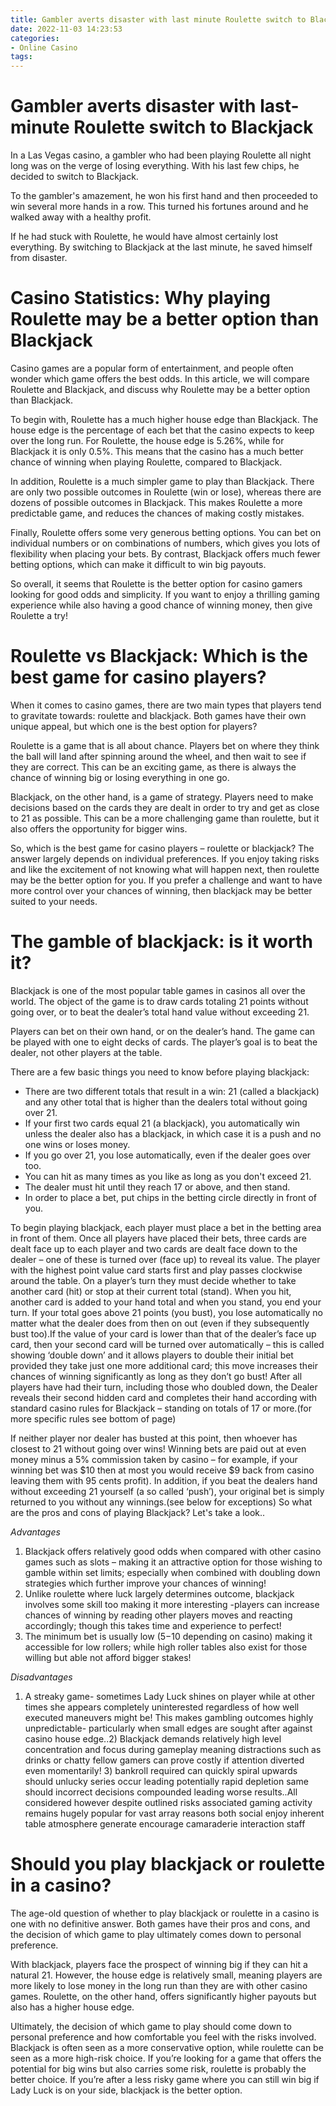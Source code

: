 ```yaml
---
title: Gambler averts disaster with last minute Roulette switch to Blackjack 
date: 2022-11-03 14:23:53
categories:
- Online Casino
tags:
---
```



#  Gambler averts disaster with last-minute Roulette switch to Blackjack 

In a Las Vegas casino, a gambler who had been playing Roulette all night long was on the verge of losing everything. With his last few chips, he decided to switch to Blackjack.

To the gambler's amazement, he won his first hand and then proceeded to win several more hands in a row. This turned his fortunes around and he walked away with a healthy profit.

If he had stuck with Roulette, he would have almost certainly lost everything. By switching to Blackjack at the last minute, he saved himself from disaster.

#  Casino Statistics: Why playing Roulette may be a better option than Blackjack 

Casino games are a popular form of entertainment, and people often wonder which game offers the best odds. In this article, we will compare Roulette and Blackjack, and discuss why Roulette may be a better option than Blackjack.

To begin with, Roulette has a much higher house edge than Blackjack. The house edge is the percentage of each bet that the casino expects to keep over the long run. For Roulette, the house edge is 5.26%, while for Blackjack it is only 0.5%. This means that the casino has a much better chance of winning when playing Roulette, compared to Blackjack.

In addition, Roulette is a much simpler game to play than Blackjack. There are only two possible outcomes in Roulette (win or lose), whereas there are dozens of possible outcomes in Blackjack. This makes Roulette a more predictable game, and reduces the chances of making costly mistakes.

Finally, Roulette offers some very generous betting options. You can bet on individual numbers or on combinations of numbers, which gives you lots of flexibility when placing your bets. By contrast, Blackjack offers much fewer betting options, which can make it difficult to win big payouts.

So overall, it seems that Roulette is the better option for casino gamers looking for good odds and simplicity. If you want to enjoy a thrilling gaming experience while also having a good chance of winning money, then give Roulette a try!

#  Roulette vs Blackjack: Which is the best game for casino players? 

When it comes to casino games, there are two main types that players tend to gravitate towards: roulette and blackjack. Both games have their own unique appeal, but which one is the best option for players?

Roulette is a game that is all about chance. Players bet on where they think the ball will land after spinning around the wheel, and then wait to see if they are correct. This can be an exciting game, as there is always the chance of winning big or losing everything in one go.

Blackjack, on the other hand, is a game of strategy. Players need to make decisions based on the cards they are dealt in order to try and get as close to 21 as possible. This can be a more challenging game than roulette, but it also offers the opportunity for bigger wins.

So, which is the best game for casino players – roulette or blackjack? The answer largely depends on individual preferences. If you enjoy taking risks and like the excitement of not knowing what will happen next, then roulette may be the better option for you. If you prefer a challenge and want to have more control over your chances of winning, then blackjack may be better suited to your needs.

#  The gamble of blackjack: is it worth it? 

Blackjack is one of the most popular table games in casinos all over the world. The object of the game is to draw cards totaling 21 points without going over, or to beat the dealer’s total hand value without exceeding 21. 

Players can bet on their own hand, or on the dealer’s hand. The game can be played with one to eight decks of cards. The player’s goal is to beat the dealer, not other players at the table.

There are a few basic things you need to know before playing blackjack:
- There are two different totals that result in a win: 21 (called a blackjack) and any other total that is higher than the dealers total without going over 21.
- If your first two cards equal 21 (a blackjack), you automatically win unless the dealer also has a blackjack, in which case it is a push and no one wins or loses money.
- If you go over 21, you lose automatically, even if the dealer goes over too.
- You can hit as many times as you like as long as you don't exceed 21. 
- The dealer must hit until they reach 17 or above, and then stand. 
- In order to place a bet, put chips in the betting circle directly in front of you. 

To begin playing blackjack, each player must place a bet in the betting area in front of them. Once all players have placed their bets, three cards are dealt face up to each player and two cards are dealt face down to the dealer – one of these is turned over (face up) to reveal its value. 
The player with the highest point value card starts first and play passes clockwise around the table. On a player’s turn they must decide whether to take another card (hit) or stop at their current total (stand). When you hit, another card is added to your hand total and when you stand, you end your turn. If your total goes above 21 points (you bust), you lose automatically no matter what the dealer does from then on out (even if they subsequently bust too).If the value of your card is lower than that of the dealer’s face up card, then your second card will be turned over automatically – this is called showing ‘double down’ and it allows players to double their initial bet provided they take just one more additional card; this move increases their chances of winning significantly as long as they don’t go bust! After all players have had their turn, including those who doubled down, the Dealer reveals their second hidden card and completes their hand according with standard casino rules for Blackjack – standing on totals of 17 or more.(for more specific rules see bottom of page) 

If neither player nor dealer has busted at this point, then whoever has closest to 21 without going over wins! Winning bets are paid out at even money minus a 5% commission taken by casino – for example, if your winning bet was $10 then at most you would receive $9 back from casino leaving them with 95 cents profit). In addition, if you beat the dealers hand without exceeding 21 yourself (a so called ‘push’), your original bet is simply returned to you without any winnings.(see below for exceptions) So what are the pros and cons of playing Blackjack? Let's take a look.. 


 *Advantages* 

1) Blackjack offers relatively good odds when compared with other casino games such as slots – making it an attractive option for those wishing to gamble within set limits; especially when combined with doubling down strategies which further improve your chances of winning! 
2) Unlike roulette where luck largely determines outcome, blackjack involves some skill too making it more interesting -players can increase chances of winning by reading other players moves and reacting accordingly; though this takes time and experience to perfect! 
3) The minimum bet is usually low ($5-$10 depending on casino) making it accessible for low rollers; while high roller tables also exist for those willing but able not afford bigger stakes! 

*Disadvantages* 

1) A streaky game- sometimes Lady Luck shines on player while at other times she appears completely uninterested regardless of how well executed maneuvers might be! This makes gambling outcomes highly unpredictable- particularly when small edges are sought after against casino house edge..2) Blackjack demands relatively high level concentration and focus during gameplay meaning distractions such as drinks or chatty fellow gamers can prove costly if attention diverted even momentarily! 3) bankroll required can quickly spiral upwards should unlucky series occur leading potentially rapid depletion same should incorrect decisions compounded leading worse results..All considered however despite outlined risks associated gaming activity remains hugely popular for vast array reasons both social enjoy inherent table atmosphere generate encourage camaraderie interaction staff

#  Should you play blackjack or roulette in a casino?

The age-old question of whether to play blackjack or roulette in a casino is one with no definitive answer. Both games have their pros and cons, and the decision of which game to play ultimately comes down to personal preference.

With blackjack, players face the prospect of winning big if they can hit a natural 21. However, the house edge is relatively small, meaning players are more likely to lose money in the long run than they are with other casino games. Roulette, on the other hand, offers significantly higher payouts but also has a higher house edge.

Ultimately, the decision of which game to play should come down to personal preference and how comfortable you feel with the risks involved. Blackjack is often seen as a more conservative option, while roulette can be seen as a more high-risk choice. If you’re looking for a game that offers the potential for big wins but also carries some risk, roulette is probably the better choice. If you’re after a less risky game where you can still win big if Lady Luck is on your side, blackjack is the better option.